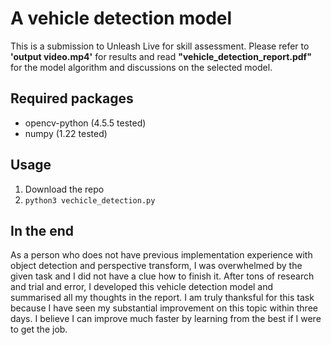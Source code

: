 # A vehicle detection model
This is a submission to Unleash Live for skill assessment. Please refer to **'output video.mp4'** for results and read **"vehicle_detection_report.pdf"** for the model algorithm and discussions on the selected model.

## Required packages
- opencv-python (4.5.5 tested)
- numpy (1.22 tested)

## Usage
1. Download the repo
2. `python3 vechicle_detection.py`

## In the end
As a person who does not have previous implementation experience with object detection and perspective transform, I was overwhelmed by the given task and I did not have a clue how to finish it. After tons of research and trial and error, I developed this vehicle detection model and summarised all my thoughts in the report. I am truly thanksful for this task because I have seen my substantial improvement on this topic within three days. I believe I can improve much faster by learning from the best if I were to get the job.

